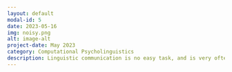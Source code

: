 ```yaml
---
layout: default
modal-id: 5
date: 2023-05-16
img: noisy.png
alt: image-alt
project-date: May 2023
category: Computational Psycholinguistics
description: Linguistic communication is no easy task, and is very often subject to noise. Speakerscan make errors or introduce ambiguity, and our environment can introduce other  sounds which might make it difficult to comprehend one another.  Nonetheless, people can generally understand each other easily, therefore suggesting that the way humans process and understand language accounts for the omnipresent noise in our lives. The noisy channel framework is a model that explains how humans are able to make inferences about speakers' intended meaning when utterances have been subjected to potential noise. Given prior information and a noise model, that is, what they know about the world, people can indeed infer to understand what they perceive. <br /> <br /> My project endeavored to apply and evaluate the noisy channel framework to the French language, and replicatd recent results where the model was tested on the Spanish language. <br /> <br /> <p><a href="/img/A noisy channel framework for sentence comprehension in Spanish and French.pdf">See my full paper here!</a></p>
---
```


